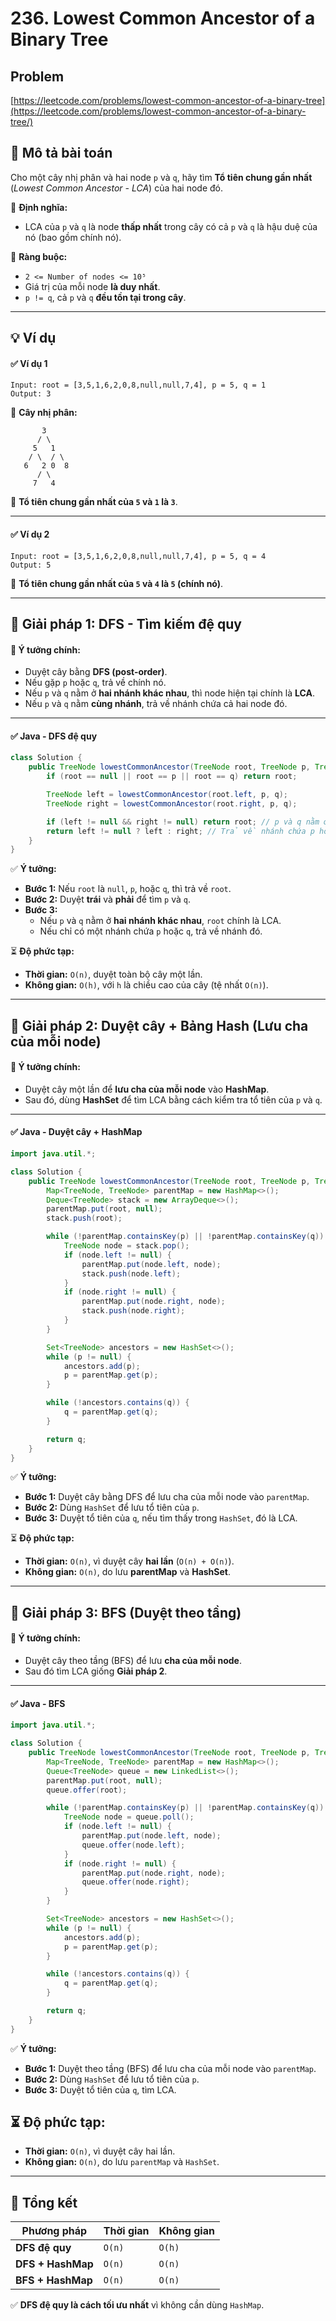 # 236. Lowest Common Ancestor of a Binary Tree

## Problem

[https://leetcode.com/problems/lowest-common-ancestor-of-a-binary-tree](https://leetcode.com/problems/lowest-common-ancestor-of-a-binary-tree/)

## **📌 Mô tả bài toán**

Cho một cây nhị phân và hai node `p` và `q`, hãy tìm **Tổ tiên chung gần nhất** (_Lowest Common Ancestor - LCA_) của hai node đó.

📌 **Định nghĩa:**

* LCA của `p` và `q` là node **thấp nhất** trong cây có cả `p` và `q` là hậu duệ của nó (bao gồm chính nó).

📌 **Ràng buộc:**

* `2 <= Number of nodes <= 10⁵`
* Giá trị của mỗi node **là duy nhất**.
* `p != q`, cả `p` và `q` **đều tồn tại trong cây**.

***

## **💡 Ví dụ**

#### ✅ **Ví dụ 1**

```
Input: root = [3,5,1,6,2,0,8,null,null,7,4], p = 5, q = 1
Output: 3
```

📌 **Cây nhị phân:**

```
       3
      / \
     5   1
    / \  / \
   6   2 0  8
      / \
     7   4
```

📌 **Tổ tiên chung gần nhất của `5` và `1` là `3`**.

***

#### ✅ **Ví dụ 2**

```
Input: root = [3,5,1,6,2,0,8,null,null,7,4], p = 5, q = 4
Output: 5
```

📌 **Tổ tiên chung gần nhất của `5` và `4` là `5` (chính nó)**.

***

## **🚀 Giải pháp 1: DFS - Tìm kiếm đệ quy**

#### 📌 **Ý tưởng chính:**

* Duyệt cây bằng **DFS (post-order)**.
* Nếu gặp `p` hoặc `q`, trả về chính nó.
* Nếu `p` và `q` nằm ở **hai nhánh khác nhau**, thì node hiện tại chính là **LCA**.
* Nếu `p` và `q` nằm **cùng nhánh**, trả về nhánh chứa cả hai node đó.

***

#### ✅ **Java - DFS đệ quy**

```java
class Solution {
    public TreeNode lowestCommonAncestor(TreeNode root, TreeNode p, TreeNode q) {
        if (root == null || root == p || root == q) return root;

        TreeNode left = lowestCommonAncestor(root.left, p, q);
        TreeNode right = lowestCommonAncestor(root.right, p, q);

        if (left != null && right != null) return root; // p và q nằm ở hai phía khác nhau
        return left != null ? left : right; // Trả về nhánh chứa p hoặc q
    }
}
```

✅ **Ý tưởng:**

* **Bước 1:** Nếu `root` là `null`, `p`, hoặc `q`, thì trả về `root`.
* **Bước 2:** Duyệt **trái** và **phải** để tìm `p` và `q`.
* **Bước 3:**
  * Nếu `p` và `q` nằm ở **hai nhánh khác nhau**, `root` chính là LCA.
  * Nếu chỉ có một nhánh chứa `p` hoặc `q`, trả về nhánh đó.

⏳ **Độ phức tạp:**

* **Thời gian:** `O(n)`, duyệt toàn bộ cây một lần.
* **Không gian:** `O(h)`, với `h` là chiều cao của cây (tệ nhất `O(n)`).

***

## **🚀 Giải pháp 2: Duyệt cây + Bảng Hash (Lưu cha của mỗi node)**

#### 📌 **Ý tưởng chính:**

* Duyệt cây một lần để **lưu cha của mỗi node** vào **HashMap**.
* Sau đó, dùng **HashSet** để tìm LCA bằng cách kiểm tra tổ tiên của `p` và `q`.

***

#### ✅ **Java - Duyệt cây + HashMap**

```java
import java.util.*;

class Solution {
    public TreeNode lowestCommonAncestor(TreeNode root, TreeNode p, TreeNode q) {
        Map<TreeNode, TreeNode> parentMap = new HashMap<>();
        Deque<TreeNode> stack = new ArrayDeque<>();
        parentMap.put(root, null);
        stack.push(root);

        while (!parentMap.containsKey(p) || !parentMap.containsKey(q)) {
            TreeNode node = stack.pop();
            if (node.left != null) {
                parentMap.put(node.left, node);
                stack.push(node.left);
            }
            if (node.right != null) {
                parentMap.put(node.right, node);
                stack.push(node.right);
            }
        }

        Set<TreeNode> ancestors = new HashSet<>();
        while (p != null) {
            ancestors.add(p);
            p = parentMap.get(p);
        }

        while (!ancestors.contains(q)) {
            q = parentMap.get(q);
        }

        return q;
    }
}
```

✅ **Ý tưởng:**

* **Bước 1:** Duyệt cây bằng DFS để lưu cha của mỗi node vào `parentMap`.
* **Bước 2:** Dùng `HashSet` để lưu tổ tiên của `p`.
* **Bước 3:** Duyệt tổ tiên của `q`, nếu tìm thấy trong `HashSet`, đó là LCA.

⏳ **Độ phức tạp:**

* **Thời gian:** `O(n)`, vì duyệt cây **hai lần** (`O(n) + O(n)`).
* **Không gian:** `O(n)`, do lưu **parentMap** và **HashSet**.

***

## **🚀 Giải pháp 3: BFS (Duyệt theo tầng)**

#### 📌 **Ý tưởng chính:**

* Duyệt cây theo tầng (BFS) để lưu **cha của mỗi node**.
* Sau đó tìm LCA giống **Giải pháp 2**.

***

#### ✅ **Java - BFS**

```java
import java.util.*;

class Solution {
    public TreeNode lowestCommonAncestor(TreeNode root, TreeNode p, TreeNode q) {
        Map<TreeNode, TreeNode> parentMap = new HashMap<>();
        Queue<TreeNode> queue = new LinkedList<>();
        parentMap.put(root, null);
        queue.offer(root);

        while (!parentMap.containsKey(p) || !parentMap.containsKey(q)) {
            TreeNode node = queue.poll();
            if (node.left != null) {
                parentMap.put(node.left, node);
                queue.offer(node.left);
            }
            if (node.right != null) {
                parentMap.put(node.right, node);
                queue.offer(node.right);
            }
        }

        Set<TreeNode> ancestors = new HashSet<>();
        while (p != null) {
            ancestors.add(p);
            p = parentMap.get(p);
        }

        while (!ancestors.contains(q)) {
            q = parentMap.get(q);
        }

        return q;
    }
}
```

✅ **Ý tưởng:**

* **Bước 1:** Duyệt theo tầng (BFS) để lưu cha của mỗi node vào `parentMap`.
* **Bước 2:** Dùng `HashSet` để lưu tổ tiên của `p`.
* **Bước 3:** Duyệt tổ tiên của `q`, tìm LCA.

## ⏳ **Độ phức tạp:**

* **Thời gian:** `O(n)`, vì duyệt cây hai lần.
* **Không gian:** `O(n)`, do lưu `parentMap` và `HashSet`.

***

## **📌 Tổng kết**

| Phương pháp       | Thời gian | Không gian |
| ----------------- | --------- | ---------- |
| **DFS đệ quy**    | `O(n)`    | `O(h)`     |
| **DFS + HashMap** | `O(n)`    | `O(n)`     |
| **BFS + HashMap** | `O(n)`    | `O(n)`     |

✅ **DFS đệ quy là cách tối ưu nhất** vì không cần dùng `HashMap`.

